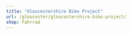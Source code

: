 ```yaml
---
title: "Gloucestershire Bike Project"
url: /gloucester/gloucestershire-bike-project/
shop: Fahrrad
---
```

